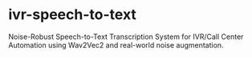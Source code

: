 # ivr-speech-to-text
Noise-Robust Speech-to-Text Transcription System for IVR/Call Center Automation using Wav2Vec2 and real-world noise augmentation.

